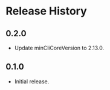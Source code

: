 Release History
===============

0.2.0
-----
* Update minCliCoreVersion to 2.13.0.

0.1.0
-----
* Initial release.
